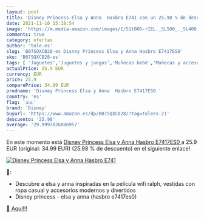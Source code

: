 ```yaml
---
layout: post
title: 'Disney Princess Elsa y Anna  Hasbro E741 con un 25.98 % de descuento'
date: 2021-11-10 15:18:54
image: 'https://m.media-amazon.com/images/I/51tBOG-rIEL._SL500_._SL400_.jpg'
comments: true
category: ofertas
author: 'tole.es'
slug: 'B07SQXCB28-es Disney Princess Elsa y Anna Hasbro E7417ES0'
sku: 'B07SQXCB28-es'
tags: [ 'Juguetes','Juguetes y juegos','Muñecas bebé','Muñecas y accesorios','disney','hasbro', ]
actualPrice: 25.9 EUR
currency: EUR
price: 25.9
comparePrice: 34.99 EUR
prodname: 'Disney Princess Elsa y Anna  Hasbro E7417ES0 '
country: 'es'
flag: '🇪🇸'
brand: 'Disney'
buyurl: 'https://www.amazon.es/dp/B07SQXCB28/?tag=tolees-21'
descuento: '25.98'
average: '29.9997826086957'
---
```


En este momento está [Disney Princess Elsa y Anna  Hasbro E7417ES0 ](https://www.amazon.es/dp/B07SQXCB28/?tag=tolees-21) a 25.9 EUR (original: 34.99 EUR) (25.98 %  de descuento) en el siguiente enlace!

[![Disney Princess Elsa y Anna  Hasbro E741](https://m.media-amazon.com/images/I/51tBOG-rIEL._SL500_._SL400_.jpg)](https://www.amazon.es/dp/B07SQXCB28/?tag=tolees-21)

🔎:

- Descubre a elsa y anna inspiradas en la película wifi ralph, vestidas con ropa casual y accesorios modernos y divertidos
- Disney princess - elsa y anna (hasbro e7417es0)

[🛒 Aquí!!!](https://www.amazon.es/dp/B07SQXCB28/?tag=tolees-21)
